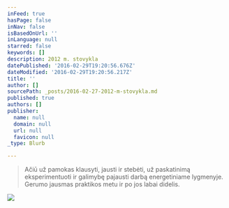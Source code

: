 ```yaml
---
inFeed: true
hasPage: false
inNav: false
isBasedOnUrl: ''
inLanguage: null
starred: false
keywords: []
description: 2012 m. stovykla
datePublished: '2016-02-29T19:20:56.676Z'
dateModified: '2016-02-29T19:20:56.217Z'
title: ''
author: []
sourcePath: _posts/2016-02-27-2012-m-stovykla.md
published: true
authors: []
publisher:
  name: null
  domain: null
  url: null
  favicon: null
_type: Blurb

---
```

> Ačiū už pamokas klausyti, jausti ir stebėti, už paskatinimą eksperimentuoti ir galimybę pajausti darbą energetiniame lygmenyje. Gerumo jausmas praktikos metu ir po jos labai didelis.

![](https://s3-us-west-2.amazonaws.com/the-grid-img/p/705f1fa4072675aa40a7761ebc4fb931f5721e69.jpg)